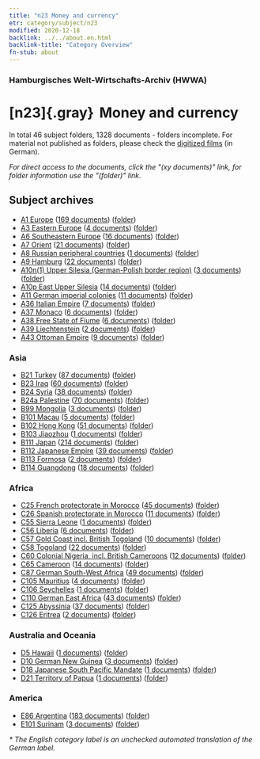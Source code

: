 ```yaml
---
title: "n23 Money and currency"
etr: category/subject/n23
modified: 2020-12-18
backlink: ../../about.en.html
backlink-title: "Category Overview"
fn-stub: about
---
```


### Hamburgisches Welt-Wirtschafts-Archiv (HWWA)
# [n23]{.gray}&#8201; Money and currency&#160; 





In total 46 subject folders, 1328 documents - folders incomplete.
For material not published as folders, please check the [digitized films](/film/h1_sh) (in German).

_For direct access to the documents, click the "(xy documents)" link, for folder information use the "(folder)" link._

## Subject archives


- [A1 Europe](../../../geo/about.en.html#A1) (<a href="https://dfg-viewer.de/show/?tx_dlf[id]=https://pm20.zbw.eu/mets/sh/1408xx/140892/1453xx/145305/public.mets.en.xml" target="_blank">169 documents</a>) ([folder](http://purl.org/pressemappe20/folder/sh/140892,145305))
- [A3 Eastern Europe](../../../geo/about.en.html#A3) (<a href="https://dfg-viewer.de/show/?tx_dlf[id]=https://pm20.zbw.eu/mets/sh/1408xx/140896/1453xx/145305/public.mets.en.xml" target="_blank">4 documents</a>) ([folder](http://purl.org/pressemappe20/folder/sh/140896,145305))
- [A6 Southeastern Europe](../../../geo/about.en.html#A6) (<a href="https://dfg-viewer.de/show/?tx_dlf[id]=https://pm20.zbw.eu/mets/sh/1409xx/140900/1453xx/145305/public.mets.en.xml" target="_blank">16 documents</a>) ([folder](http://purl.org/pressemappe20/folder/sh/140900,145305))
- [A7 Orient](../../../geo/about.en.html#A7) (<a href="https://dfg-viewer.de/show/?tx_dlf[id]=https://pm20.zbw.eu/mets/sh/1409xx/140902/1453xx/145305/public.mets.en.xml" target="_blank">21 documents</a>) ([folder](http://purl.org/pressemappe20/folder/sh/140902,145305))
- [A8 Russian peripheral countries](../../../geo/about.en.html#A8) (<a href="https://dfg-viewer.de/show/?tx_dlf[id]=https://pm20.zbw.eu/mets/sh/1409xx/140904/1453xx/145305/public.mets.en.xml" target="_blank">1 documents</a>) ([folder](http://purl.org/pressemappe20/folder/sh/140904,145305))
- [A9 Hamburg](../../../geo/about.en.html#A9) (<a href="https://dfg-viewer.de/show/?tx_dlf[id]=https://pm20.zbw.eu/mets/sh/1409xx/140905/1453xx/145305/public.mets.en.xml" target="_blank">22 documents</a>) ([folder](http://purl.org/pressemappe20/folder/sh/140905,145305))
- [A10n(1) Upper Silesia (German-Polish border region)](../../../geo/about.en.html#A10n(1)) (<a href="https://dfg-viewer.de/show/?tx_dlf[id]=https://pm20.zbw.eu/mets/sh/1409xx/140948/1453xx/145305/public.mets.en.xml" target="_blank">3 documents</a>) ([folder](http://purl.org/pressemappe20/folder/sh/140948,145305))
- [A10p East Upper Silesia](../../../geo/about.en.html#A10p) (<a href="https://dfg-viewer.de/show/?tx_dlf[id]=https://pm20.zbw.eu/mets/sh/1409xx/140951/1453xx/145305/public.mets.en.xml" target="_blank">14 documents</a>) ([folder](http://purl.org/pressemappe20/folder/sh/140951,145305))
- [A11 German imperial colonies](../../../geo/about.en.html#A11) (<a href="https://dfg-viewer.de/show/?tx_dlf[id]=https://pm20.zbw.eu/mets/sh/1409xx/140960/1453xx/145305/public.mets.en.xml" target="_blank">11 documents</a>) ([folder](http://purl.org/pressemappe20/folder/sh/140960,145305))
- [A36 Italian Empire](../../../geo/about.en.html#A36) (<a href="https://dfg-viewer.de/show/?tx_dlf[id]=https://pm20.zbw.eu/mets/sh/1410xx/141012/1453xx/145305/public.mets.en.xml" target="_blank">7 documents</a>) ([folder](http://purl.org/pressemappe20/folder/sh/141012,145305))
- [A37 Monaco](../../../geo/about.en.html#A37) (<a href="https://dfg-viewer.de/show/?tx_dlf[id]=https://pm20.zbw.eu/mets/sh/1410xx/141013/1453xx/145305/public.mets.en.xml" target="_blank">6 documents</a>) ([folder](http://purl.org/pressemappe20/folder/sh/141013,145305))
- [A38 Free State of Fiume](../../../geo/about.en.html#A38) (<a href="https://dfg-viewer.de/show/?tx_dlf[id]=https://pm20.zbw.eu/mets/sh/1410xx/141014/1453xx/145305/public.mets.en.xml" target="_blank">6 documents</a>) ([folder](http://purl.org/pressemappe20/folder/sh/141014,145305))
- [A39 Liechtenstein](../../../geo/about.en.html#A39) (<a href="https://dfg-viewer.de/show/?tx_dlf[id]=https://pm20.zbw.eu/mets/sh/1410xx/141016/1453xx/145305/public.mets.en.xml" target="_blank">2 documents</a>) ([folder](http://purl.org/pressemappe20/folder/sh/141016,145305))
- [A43 Ottoman Empire](../../../geo/about.en.html#A43) (<a href="https://dfg-viewer.de/show/?tx_dlf[id]=https://pm20.zbw.eu/mets/sh/1410xx/141034/1453xx/145305/public.mets.en.xml" target="_blank">9 documents</a>) ([folder](http://purl.org/pressemappe20/folder/sh/141034,145305))

### Asia

- [B21 Turkey](../../../geo/about.en.html#B21) (<a href="https://dfg-viewer.de/show/?tx_dlf[id]=https://pm20.zbw.eu/mets/sh/1411xx/141111/1453xx/145305/public.mets.en.xml" target="_blank">87 documents</a>) ([folder](http://purl.org/pressemappe20/folder/sh/141111,145305))
- [B23 Iraq](../../../geo/about.en.html#B23) (<a href="https://dfg-viewer.de/show/?tx_dlf[id]=https://pm20.zbw.eu/mets/sh/1411xx/141113/1453xx/145305/public.mets.en.xml" target="_blank">60 documents</a>) ([folder](http://purl.org/pressemappe20/folder/sh/141113,145305))
- [B24 Syria](../../../geo/about.en.html#B24) (<a href="https://dfg-viewer.de/show/?tx_dlf[id]=https://pm20.zbw.eu/mets/sh/1411xx/141114/1453xx/145305/public.mets.en.xml" target="_blank">38 documents</a>) ([folder](http://purl.org/pressemappe20/folder/sh/141114,145305))
- [B24a Palestine](../../../geo/about.en.html#B24a) (<a href="https://dfg-viewer.de/show/?tx_dlf[id]=https://pm20.zbw.eu/mets/sh/1411xx/141115/1453xx/145305/public.mets.en.xml" target="_blank">70 documents</a>) ([folder](http://purl.org/pressemappe20/folder/sh/141115,145305))
- [B99 Mongolia](../../../geo/about.en.html#B99) (<a href="https://dfg-viewer.de/show/?tx_dlf[id]=https://pm20.zbw.eu/mets/sh/1412xx/141261/1453xx/145305/public.mets.en.xml" target="_blank">3 documents</a>) ([folder](http://purl.org/pressemappe20/folder/sh/141261,145305))
- [B101 Macau](../../../geo/about.en.html#B101) (<a href="https://dfg-viewer.de/show/?tx_dlf[id]=https://pm20.zbw.eu/mets/sh/1412xx/141267/1453xx/145305/public.mets.en.xml" target="_blank">5 documents</a>) ([folder](http://purl.org/pressemappe20/folder/sh/141267,145305))
- [B102 Hong Kong](../../../geo/about.en.html#B102) (<a href="https://dfg-viewer.de/show/?tx_dlf[id]=https://pm20.zbw.eu/mets/sh/1412xx/141268/1453xx/145305/public.mets.en.xml" target="_blank">51 documents</a>) ([folder](http://purl.org/pressemappe20/folder/sh/141268,145305))
- [B103 Jiaozhou](../../../geo/about.en.html#B103) (<a href="https://dfg-viewer.de/show/?tx_dlf[id]=https://pm20.zbw.eu/mets/sh/1261xx/126163/1453xx/145305/public.mets.en.xml" target="_blank">1 documents</a>) ([folder](http://purl.org/pressemappe20/folder/sh/126163,145305))
- [B111 Japan](../../../geo/about.en.html#B111) (<a href="https://dfg-viewer.de/show/?tx_dlf[id]=https://pm20.zbw.eu/mets/sh/1412xx/141272/1453xx/145305/public.mets.en.xml" target="_blank">214 documents</a>) ([folder](http://purl.org/pressemappe20/folder/sh/141272,145305))
- [B112 Japanese Empire](../../../geo/about.en.html#B112) (<a href="https://dfg-viewer.de/show/?tx_dlf[id]=https://pm20.zbw.eu/mets/sh/1412xx/141273/1453xx/145305/public.mets.en.xml" target="_blank">39 documents</a>) ([folder](http://purl.org/pressemappe20/folder/sh/141273,145305))
- [B113 Formosa](../../../geo/about.en.html#B113) (<a href="https://dfg-viewer.de/show/?tx_dlf[id]=https://pm20.zbw.eu/mets/sh/1412xx/141274/1453xx/145305/public.mets.en.xml" target="_blank">2 documents</a>) ([folder](http://purl.org/pressemappe20/folder/sh/141274,145305))
- [B114 Guangdong](../../../geo/about.en.html#B114) (<a href="https://dfg-viewer.de/show/?tx_dlf[id]=https://pm20.zbw.eu/mets/sh/1412xx/141275/1453xx/145305/public.mets.en.xml" target="_blank">18 documents</a>) ([folder](http://purl.org/pressemappe20/folder/sh/141275,145305))

### Africa

- [C25 French protectorate in Morocco](../../../geo/about.en.html#C25) (<a href="https://dfg-viewer.de/show/?tx_dlf[id]=https://pm20.zbw.eu/mets/sh/1413xx/141358/1453xx/145305/public.mets.en.xml" target="_blank">45 documents</a>) ([folder](http://purl.org/pressemappe20/folder/sh/141358,145305))
- [C26 Spanish protectorate in Morocco](../../../geo/about.en.html#C26) (<a href="https://dfg-viewer.de/show/?tx_dlf[id]=https://pm20.zbw.eu/mets/sh/1413xx/141359/1453xx/145305/public.mets.en.xml" target="_blank">11 documents</a>) ([folder](http://purl.org/pressemappe20/folder/sh/141359,145305))
- [C55 Sierra Leone](../../../geo/about.en.html#C55) (<a href="https://dfg-viewer.de/show/?tx_dlf[id]=https://pm20.zbw.eu/mets/sh/1414xx/141404/1453xx/145305/public.mets.en.xml" target="_blank">1 documents</a>) ([folder](http://purl.org/pressemappe20/folder/sh/141404,145305))
- [C56 Liberia](../../../geo/about.en.html#C56) (<a href="https://dfg-viewer.de/show/?tx_dlf[id]=https://pm20.zbw.eu/mets/sh/1414xx/141405/1453xx/145305/public.mets.en.xml" target="_blank">6 documents</a>) ([folder](http://purl.org/pressemappe20/folder/sh/141405,145305))
- [C57 Gold Coast incl. British Togoland](../../../geo/about.en.html#C57) (<a href="https://dfg-viewer.de/show/?tx_dlf[id]=https://pm20.zbw.eu/mets/sh/1414xx/141406/1453xx/145305/public.mets.en.xml" target="_blank">10 documents</a>) ([folder](http://purl.org/pressemappe20/folder/sh/141406,145305))
- [C58 Togoland](../../../geo/about.en.html#C58) (<a href="https://dfg-viewer.de/show/?tx_dlf[id]=https://pm20.zbw.eu/mets/sh/1414xx/141408/1453xx/145305/public.mets.en.xml" target="_blank">22 documents</a>) ([folder](http://purl.org/pressemappe20/folder/sh/141408,145305))
- [C60 Colonial Nigeria, incl. British Cameroons](../../../geo/about.en.html#C60) (<a href="https://dfg-viewer.de/show/?tx_dlf[id]=https://pm20.zbw.eu/mets/sh/1414xx/141409/1453xx/145305/public.mets.en.xml" target="_blank">12 documents</a>) ([folder](http://purl.org/pressemappe20/folder/sh/141409,145305))
- [C65 Cameroon](../../../geo/about.en.html#C65) (<a href="https://dfg-viewer.de/show/?tx_dlf[id]=https://pm20.zbw.eu/mets/sh/1414xx/141410/1453xx/145305/public.mets.en.xml" target="_blank">14 documents</a>) ([folder](http://purl.org/pressemappe20/folder/sh/141410,145305))
- [C87 German South-West Africa](../../../geo/about.en.html#C87) (<a href="https://dfg-viewer.de/show/?tx_dlf[id]=https://pm20.zbw.eu/mets/sh/1414xx/141450/1453xx/145305/public.mets.en.xml" target="_blank">49 documents</a>) ([folder](http://purl.org/pressemappe20/folder/sh/141450,145305))
- [C105 Mauritius](../../../geo/about.en.html#C105) (<a href="https://dfg-viewer.de/show/?tx_dlf[id]=https://pm20.zbw.eu/mets/sh/1414xx/141469/1453xx/145305/public.mets.en.xml" target="_blank">4 documents</a>) ([folder](http://purl.org/pressemappe20/folder/sh/141469,145305))
- [C106 Seychelles](../../../geo/about.en.html#C106) (<a href="https://dfg-viewer.de/show/?tx_dlf[id]=https://pm20.zbw.eu/mets/sh/1414xx/141470/1453xx/145305/public.mets.en.xml" target="_blank">1 documents</a>) ([folder](http://purl.org/pressemappe20/folder/sh/141470,145305))
- [C110 German East Africa](../../../geo/about.en.html#C110) (<a href="https://dfg-viewer.de/show/?tx_dlf[id]=https://pm20.zbw.eu/mets/sh/1414xx/141471/1453xx/145305/public.mets.en.xml" target="_blank">43 documents</a>) ([folder](http://purl.org/pressemappe20/folder/sh/141471,145305))
- [C125 Abyssinia](../../../geo/about.en.html#C125) (<a href="https://dfg-viewer.de/show/?tx_dlf[id]=https://pm20.zbw.eu/mets/sh/1414xx/141482/1453xx/145305/public.mets.en.xml" target="_blank">37 documents</a>) ([folder](http://purl.org/pressemappe20/folder/sh/141482,145305))
- [C126 Eritrea](../../../geo/about.en.html#C126) (<a href="https://dfg-viewer.de/show/?tx_dlf[id]=https://pm20.zbw.eu/mets/sh/1414xx/141483/1453xx/145305/public.mets.en.xml" target="_blank">2 documents</a>) ([folder](http://purl.org/pressemappe20/folder/sh/141483,145305))

### Australia and Oceania

- [D5 Hawaii](../../../geo/about.en.html#D5) (<a href="https://dfg-viewer.de/show/?tx_dlf[id]=https://pm20.zbw.eu/mets/sh/1415xx/141595/1453xx/145305/public.mets.en.xml" target="_blank">1 documents</a>) ([folder](http://purl.org/pressemappe20/folder/sh/141595,145305))
- [D10 German New Guinea](../../../geo/about.en.html#D10) (<a href="https://dfg-viewer.de/show/?tx_dlf[id]=https://pm20.zbw.eu/mets/sh/1416xx/141601/1453xx/145305/public.mets.en.xml" target="_blank">3 documents</a>) ([folder](http://purl.org/pressemappe20/folder/sh/141601,145305))
- [D18 Japanese South Pacific Mandate](../../../geo/about.en.html#D18) (<a href="https://dfg-viewer.de/show/?tx_dlf[id]=https://pm20.zbw.eu/mets/sh/1416xx/141618/1453xx/145305/public.mets.en.xml" target="_blank">1 documents</a>) ([folder](http://purl.org/pressemappe20/folder/sh/141618,145305))
- [D21 Territory of Papua](../../../geo/about.en.html#D21) (<a href="https://dfg-viewer.de/show/?tx_dlf[id]=https://pm20.zbw.eu/mets/sh/1416xx/141620/1453xx/145305/public.mets.en.xml" target="_blank">1 documents</a>) ([folder](http://purl.org/pressemappe20/folder/sh/141620,145305))

### America

- [E86 Argentina](../../../geo/about.en.html#E86) (<a href="https://dfg-viewer.de/show/?tx_dlf[id]=https://pm20.zbw.eu/mets/sh/1416xx/141692/1453xx/145305/public.mets.en.xml" target="_blank">183 documents</a>) ([folder](http://purl.org/pressemappe20/folder/sh/141692,145305))
- [E101 Surinam](../../../geo/about.en.html#E101) (<a href="https://dfg-viewer.de/show/?tx_dlf[id]=https://pm20.zbw.eu/mets/sh/1416xx/141699/1453xx/145305/public.mets.en.xml" target="_blank">3 documents</a>) ([folder](http://purl.org/pressemappe20/folder/sh/141699,145305))


_* The English category label is an unchecked automated translation of the German label._

